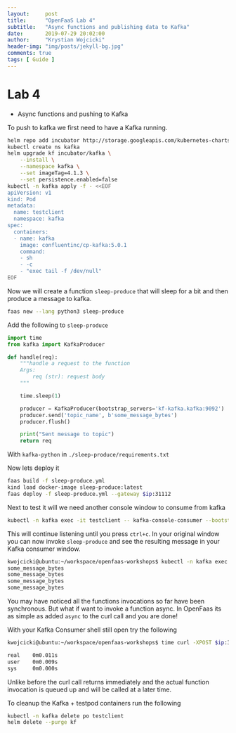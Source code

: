 ```yaml
---
layout:     post
title:      "OpenFaaS Lab 4"
subtitle:   "Async functions and publishing data to Kafka"
date:       2019-07-29 20:02:00
author:     "Krystian Wojcicki"
header-img: "img/posts/jekyll-bg.jpg"	
comments: true
tags: [ Guide ]
---
```


# Lab 4

* Async functions and pushing to Kafka

To push to kafka we first need to have a Kafka running.

```bash
helm repo add incubator http://storage.googleapis.com/kubernetes-charts-incubator
kubectl create ns kafka
helm upgrade kf incubator/kafka \
    --install \
    --namespace kafka \
    --set imageTag=4.1.3 \
    --set persistence.enabled=false
kubectl -n kafka apply -f - <<EOF
apiVersion: v1
kind: Pod
metadata:
  name: testclient
  namespace: kafka
spec:
  containers:
  - name: kafka
    image: confluentinc/cp-kafka:5.0.1
    command:
    - sh
    - -c
    - "exec tail -f /dev/null"
EOF
```

Now we will create a function `sleep-produce` that will sleep for a bit and then produce a message to kafka.

```bash
faas new --lang python3 sleep-produce
```

Add the following to `sleep-produce`

```python
import time
from kafka import KafkaProducer

def handle(req):
    """handle a request to the function
    Args:
        req (str): request body
    """

    time.sleep(1)

    producer = KafkaProducer(bootstrap_servers='kf-kafka.kafka:9092')
    producer.send('topic_name', b'some_message_bytes')
    producer.flush()

    print("Sent message to topic")
    return req
```

With `kafka-python` in `./sleep-produce/requirements.txt`

Now lets deploy it

```bash
faas build -f sleep-produce.yml
kind load docker-image sleep-produce:latest
faas deploy -f sleep-produce.yml --gateway $ip:31112
```

Next to test it will we need another console window to consume from kafka

```bash
kubectl -n kafka exec -it testclient -- kafka-console-consumer --bootstrap-server kf-kafka:9092 --topic topic_name --from-beginning
```

This will continue listening until you press `ctrl+c`. In your original window you can now invoke `sleep-produce` and see the resulting message in your Kafka consumer window.

```bash
kwojcicki@ubuntu:~/workspace/openfaas-workshops$ kubectl -n kafka exec -it testclient -- kafka-console-consumer --bootstrap-server kf-kafka:9092 --topic topic_name --from-beginning
some_message_bytes
some_message_bytes
some_message_bytes
some_message_bytes
```

You may have noticed all the functions invocations so far have been synchronous. But what if want to invoke a function async. In OpenFaas its as simple as added `async` to the curl call and you are done!

With your Kafka Consumer shell still open try the following

```bash
kwojcicki@ubuntu:~/workspace/openfaas-workshops$ time curl -XPOST $ip:31112/async-function/sleep-produce

real    0m0.011s
user    0m0.009s
sys     0m0.000s
```

Unlike before the curl call returns immediately and the actual function invocation is queued up and will be called at a later time.

To cleanup the Kafka + testpod containers run the following
```bash
kubectl -n kafka delete po testclient
helm delete --purge kf
```